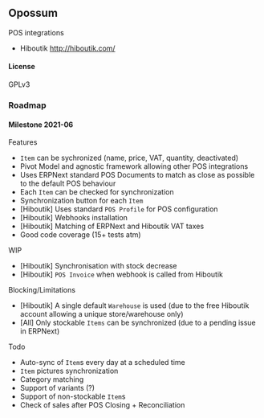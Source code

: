 ## Opossum

POS integrations

 - Hiboutik <http://hiboutik.com/>

#### License

GPLv3

### Roadmap

#### Milestone 2021-06

Features
 * `Item` can be sychronized (name, price, VAT, quantity, deactivated)
 * Pivot Model and agnostic framework allowing other POS integrations
 * Uses ERPNext standard POS Documents to match as close as possible to the default POS behaviour
*  Each `Item` can be checked for synchronization
*  Synchronization button for each `Item`
 * [Hiboutik] Uses standard `POS Profile` for POS configuration
 * [Hiboutik] Webhooks installation
 * [Hiboutik] Matching of ERPNext and Hiboutik VAT taxes
 * Good code coverage (15+ tests atm)
 
WIP
 * [Hiboutik] Synchronisation with stock decrease
 * [Hiboutik] `POS Invoice` when webhook is called from Hiboutik
 
Blocking/Limitations
 * [Hiboutik] A single default `Warehouse` is used (due to the free Hiboutik account allowing a unique store/warehouse only)
 * [All] Only stockable `Items` can be synchronized (due to a pending issue in ERPNext)
 
 Todo
  * Auto-sync of `Item`s every day at a scheduled time
  * `Item` pictures synchronization
  * Category matching
  * Support of variants (?)
  * Support of non-stockable `Item`s
  * Check of sales after POS Closing + Reconciliation
